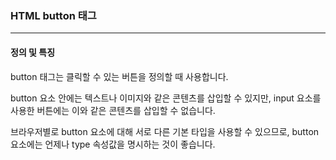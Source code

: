 ### HTML button 태그

------

#### 정의 및 특징

button 태그는 클릭할 수 있는 버튼을 정의할 때 사용합니다.

 

button 요소 안에는 텍스트나 이미지와 같은 콘텐츠를 삽입할 수 있지만, input 요소를 사용한 버튼에는 이와 같은 콘텐츠를 삽입할 수 없습니다.

브라우저별로 button 요소에 대해 서로 다른 기본 타입을 사용할 수 있으므로, button 요소에는 언제나 type 속성값을 명시하는 것이 좋습니다.